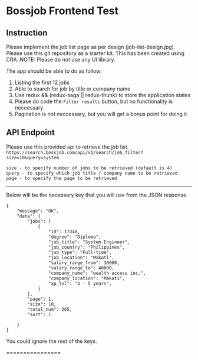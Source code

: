 # Bossjob Frontend Test

## Instruction
Please implement the job list page as per design (job-list-design.jpg). 
Please use this git repository as a starter kit. This has been created using CRA.
NOTE: Please do not use any UI library.

The app should be able to do as follow:
1. Listing the first 12 jobs
2. Able to search for job by title or company name
3. Use redux && (redux-saga || redux-thunk) to store the application states
4. Please do code the `Filter results` button, but no functionality is neccessary
5. Pagination is not neccessary, but you will get a bonus point for doing it

## API Endpoint
Please use this provided api to retrieve the job list. 
`https://search.bossjob.com/api/v1/search/job_filter?size=10&query=system`

```
size - to specify number of jobs to be retrieved (default is 4)
query - to specify which job title / company name to be retrieved
page - to specify the page to be retrieved

```
------

Below will be the necessary key that you will use from the JSON response

```
{
    "message": "OK",
    "data": {
        "jobs": [
            {
                "id": 17348,
                "degree": "Diploma",
                "job_title": "System Engineer",
                "job_country": "Philippines",
                "job_type": "Full-time",
                "job_location": "Makati",
                "salary_range_from": 30000,
                "salary_range_to": 40000,
                "company_name": "wealth access inc.",
                "company_location": "Makati",
                "xp_lvl": "3 - 5 years",
            }
        ],
        "page": 1,
        "size": 10,
        "total_num": 265,
        "sort": 1

    }
}
```

You could ignore the rest of the keys.

================

